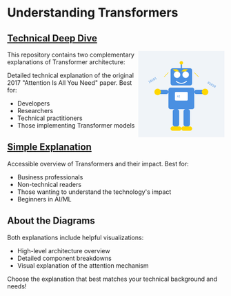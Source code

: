 # Understanding Transformers

## [Technical Deep Dive](https://github.com/ashleysally00/transformers-and-attention/blob/main/attention-is-all.md)

<img src="https://raw.githubusercontent.com/ashleysally00/transformers-and-attention/main/blue-transformer.svg" alt="Cute Transformer Robot" align="right" width="200"/>

This repository contains two complementary explanations of Transformer architecture:

Detailed technical explanation of the original 2017 "Attention Is All You Need" paper. Best for:

- Developers
- Researchers
- Technical practitioners
- Those implementing Transformer models

## [Simple Explanation](https://github.com/ashleysally00/transformers-and-attention/blob/main/transformers.md)

Accessible overview of Transformers and their impact. Best for:

- Business professionals
- Non-technical readers
- Those wanting to understand the technology's impact
- Beginners in AI/ML

## About the Diagrams

Both explanations include helpful visualizations:

- High-level architecture overview
- Detailed component breakdowns
- Visual explanation of the attention mechanism

Choose the explanation that best matches your technical background and needs!
